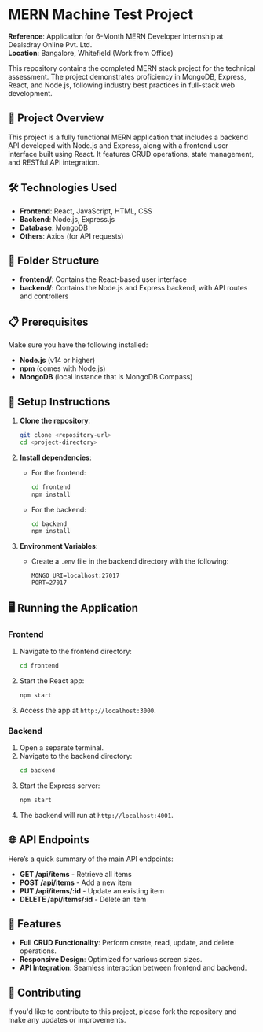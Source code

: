 # MERN Machine Test Project

**Reference**: Application for 6-Month MERN Developer Internship at Dealsdray Online Pvt. Ltd.  
**Location**: Bangalore, Whitefield (Work from Office)

This repository contains the completed MERN stack project for the technical assessment. The project demonstrates proficiency in MongoDB, Express, React, and Node.js, following industry best practices in full-stack web development.

## 🚀 Project Overview

This project is a fully functional MERN application that includes a backend API developed with Node.js and Express, along with a frontend user interface built using React. It features CRUD operations, state management, and RESTful API integration.

## 🛠️ Technologies Used

- **Frontend**: React, JavaScript, HTML, CSS
- **Backend**: Node.js, Express.js
- **Database**: MongoDB
- **Others**: Axios (for API requests)

## 📂 Folder Structure

- **frontend/**: Contains the React-based user interface
- **backend/**: Contains the Node.js and Express backend, with API routes and controllers

## 📋 Prerequisites

Make sure you have the following installed:
- **Node.js** (v14 or higher)
- **npm** (comes with Node.js)
- **MongoDB** (local instance that is MongoDB Compass)

## 🔧 Setup Instructions

1. **Clone the repository**:
   ```bash
   git clone <repository-url>
   cd <project-directory>
   ```

2. **Install dependencies**:
   - For the frontend:
     ```bash
     cd frontend
     npm install
     ```
   - For the backend:
     ```bash
     cd backend
     npm install
     ```

3. **Environment Variables**:
   - Create a `.env` file in the backend directory with the following:
     ```plaintext
     MONGO_URI=localhost:27017
     PORT=27017
     ```

## 🖥️ Running the Application

### Frontend
1. Navigate to the frontend directory:
   ```bash
   cd frontend
   ```
2. Start the React app:
   ```bash
   npm start
   ```
3. Access the app at `http://localhost:3000`.

### Backend
1. Open a separate terminal.
2. Navigate to the backend directory:
   ```bash
   cd backend
   ```
3. Start the Express server:
   ```bash
   npm start
   ```
4. The backend will run at `http://localhost:4001`.

## 🌐 API Endpoints

Here’s a quick summary of the main API endpoints:

- **GET /api/items** - Retrieve all items
- **POST /api/items** - Add a new item
- **PUT /api/items/:id** - Update an existing item
- **DELETE /api/items/:id** - Delete an item

## 📌 Features

- **Full CRUD Functionality**: Perform create, read, update, and delete operations.
- **Responsive Design**: Optimized for various screen sizes.
- **API Integration**: Seamless interaction between frontend and backend.

## 🤝 Contributing

If you'd like to contribute to this project, please fork the repository and make any updates or improvements.
